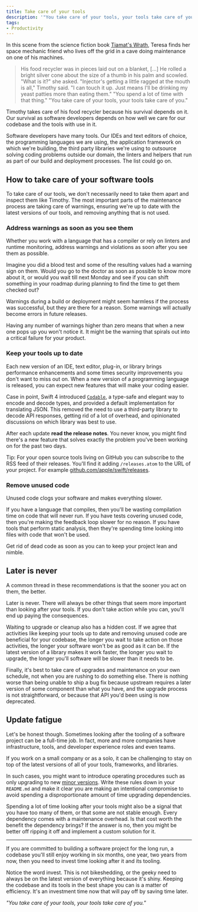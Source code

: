 ```yaml
---
title: Take care of your tools
description: '"You take care of your tools, your tools take care of you."'
tags:
- Productivity
---
```


In this scene from the science fiction book [Tiamat's Wrath](https://geni.us/W3BUuU), Teresa finds her space mechanic friend who lives off the grid in a cave doing maintenance on one of his machines.

> His food recycler was in pieces laid out on a blanket, [...] He rolled a bright silver cone about the size of a thumb in his palm and scowled.
> "What is it?" she asked.
> "Injector's getting a little ragged at the mouth is all," Timothy said. "I can touch it up. Just means I'll be drinking my yeast patties more than eating them."
> "You spend a lot of time with that thing."
> "You take care of your tools, your tools take care of you."

Timothy takes care of his food recycler because his survival depends on it.
Our survival as software developers depends on how well we care for our codebase and the tools with use in it.

Software developers have many tools.
Our IDEs and text editors of choice, the programming languages we are using, the application framework on which we're building, the third party libraries we're using to outsource solving coding problems outside our domain, the linters and helpers that run as part of our build and deployment processes.
The list could go on.

## How to take care of your software tools

To take care of our tools, we don't necessarily need to take them apart and inspect them like Timothy.
The most important parts of the maintenance process are taking care of warnings, ensuring we're up to date with the latest versions of our tools, and removing anything that is not used.

### Address warnings as soon as you see them

Whether you work with a language that has a compiler or rely on linters and runtime monitoring, address warnings and violations as soon after you see them as possible.

Imagine you did a blood test and some of the resulting values had a warning sign on them.
Would you go to the doctor as soon as possible to know more about it, or would you wait till next Monday and see if you can shift something in your roadmap during planning to find the time to get them checked out?

Warnings during a build or deployment might seem harmless if the process was successful, but they are there for a reason.
Some warnings will actually become errors in future releases.

Having any number of warnings higher than zero means that when a new one pops up you won't notice it.
It might be the warning that spirals out into a critical failure for your product.

### Keep your tools up to date

Each new version of an IDE, text editor, plug-in, or library brings performance enhancements and some times security improvements you don't want to miss out on.
When a new version of a programming language is released, you can expect new features that will make your coding easier.

Case in point, Swift 4 introduced [`Codable`](https://developer.apple.com/documentation/foundation/archives_and_serialization/encoding_and_decoding_custom_types), a type-safe and elegant way to encode and decode types, and provided a default implementation for translating JSON.
This removed the need to use a third-party library to decode API responses, getting rid of a lot of overhead, and opinionated discussions on which library was best to use.

After each update **read the release notes**. You never know, you might find there's a new feature that solves exactly the problem you've been working on for the past two days.

Tip: For your open source tools living on GitHub you can subscribe to the RSS feed of their releases. You'll find it adding `/releases.atom` to the URL of your project. For example [github.com/apple/swift/releases](https://github.com/apple/swift/releases.atom).

### Remove unused code

Unused code clogs your software and makes everything slower.

If you have a language that compiles, then you'll be wasting compilation time on code that will never run.
If you have tests covering unused code, then you're making the feedback loop slower for no reason.
If you have tools that perform static analysis, then they're spending time looking into files with code that won't be used.

Get rid of dead code as soon as you can to keep your project lean and nimble.

## Later is never

A common thread in these recommendations is that the sooner you act on them, the better.

Later is never.
There will always be other things that seem more important than looking after your tools.
If you don't take action while you can, you'll end up paying the consequences.

Waiting to upgrade or cleanup also has a hidden cost.
If we agree that activities like keeping your tools up to date and removing unused code are beneficial for your codebase, the longer you wait to take action on those activities, the longer your software won't be as good as it can be.
If the latest version of a library makes it work faster, the longer you wait to upgrade, the longer you'll software will be slower than it needs to be.

Finally, it's best to take care of upgrades and maintenance on your own schedule, not when you are rushing to do something else.
There is nothing worse than being unable to ship a bug fix because upstream requires a later version of some component than what you have, and the upgrade process is not straightforward, or because that API you'd been using is now deprecated.

## Update fatigue

Let's be honest though.
Sometimes looking after the tooling of a software project can be a full-time job.
In fact, more and more companies have infrastructure, tools, and developer experience roles and even teams.

If you work on a small company or as a solo, it can be challenging to stay on top of the latest versions of all of your tools, frameworks, and libraries.

In such cases, you might want to introduce operating procedures such as only upgrading to new [minor versions](https://semver.org/).
Write these rules down in your `README.md` and make it clear you are making an intentional compromise to avoid spending a disproportionate amount of time upgrading dependencies.

Spending a lot of time looking after your tools might also be a signal that you have too many of them, or that some are not stable enough.
Every dependency comes with a maintenance overhead.
Is that cost worth the benefit the dependency brings?
If the answer is no, then you might be better off ripping it off and implement a custom solution for it.

---

If you are committed to building a software project for the long run, a codebase you'll still enjoy working in six months, one year, two years from now, then you need to invest time looking after it and its tooling.

Notice the word invest.
This is not bikeshedding, or the geeky need to always be on the latest version of everything because it's shiny.
Keeping the codebase and its tools in the best shape you can is a matter of efficiency.
It's an investment time now that will pay off by saving time later.

_"You take care of your tools, your tools take care of you."_
